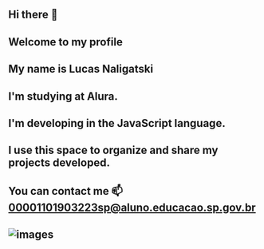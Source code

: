 ## Hi there 👋
## Welcome to my profile
## My name is Lucas Naligatski
## I'm studying at Alura.
## I'm developing in the JavaScript language.
## I use this space to organize and share my projects developed.
## You can contact me 📫 00001101903223sp@aluno.educacao.sp.gov.br
## ![images](https://github.com/user-attachments/assets/2857ac18-834f-4bd4-a5c4-44b96531e6cd)
